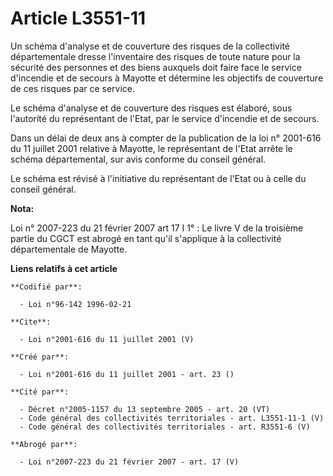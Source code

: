 # Article L3551-11

Un schéma d'analyse et de couverture des risques de la collectivité départementale dresse l'inventaire des risques de toute
nature pour la sécurité des personnes et des biens auxquels doit faire face le service d'incendie et de secours à Mayotte et
détermine les objectifs de couverture de ces risques par ce service. 

Le schéma d'analyse et de couverture des risques est élaboré, sous l'autorité du représentant de l'Etat, par le service
d'incendie et de secours. 

Dans un délai de deux ans à compter de la publication de la loi n° 2001-616 du 11 juillet 2001 relative à Mayotte, le
représentant de l'Etat arrête le schéma départemental, sur avis conforme du conseil général. 

Le schéma est révisé à l'initiative du représentant de l'Etat ou à celle du conseil général.

**Nota:**

Loi n° 2007-223 du 21 février 2007 art 17 I 1° : Le livre V de la troisième partie du CGCT est abrogé en tant qu'il
s'applique à la collectivité départementale de Mayotte.

**Liens relatifs à cet article**

	**Codifié par**:

	  - Loi n°96-142 1996-02-21

	**Cite**:

	  - Loi n°2001-616 du 11 juillet 2001 (V)

	**Créé par**:

	  - Loi n°2001-616 du 11 juillet 2001 - art. 23 ()

	**Cité par**:

	  - Décret n°2005-1157 du 13 septembre 2005 - art. 20 (VT)
	  - Code général des collectivités territoriales - art. L3551-11-1 (V)
	  - Code général des collectivités territoriales - art. R3551-6 (V)

	**Abrogé par**:

	  - Loi n°2007-223 du 21 février 2007 - art. 17 (V)
